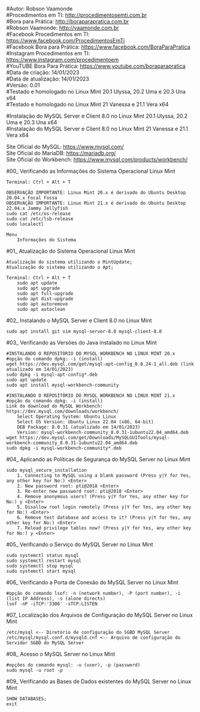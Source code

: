 #Autor: Robson Vaamonde<br>
#Procedimentos em TI: http://procedimentosemti.com.br<br>
#Bora para Prática: http://boraparapratica.com.br<br>
#Robson Vaamonde: http://vaamonde.com.br<br>
#Facebook Procedimentos em TI: https://www.facebook.com/ProcedimentosEmTi<br>
#Facebook Bora para Prática: https://www.facebook.com/BoraParaPratica<br>
#Instagram Procedimentos em TI: https://www.instagram.com/procedimentoem<br>
#YouTUBE Bora Para Prática: https://www.youtube.com/boraparapratica<br>
#Data de criação: 14/01/2023<br>
#Data de atualização: 14/01/2023<br>
#Versão: 0.01<br>
#Testado e homologado no Linux Mint 20.1 Ulyssa, 20.2 Uma e 20.3 Una x64<br>
#Testado e homologado no Linux Mint 21 Vanessa e 21.1 Vera x64

#Instalação do MySQL Server e Client 8.0 no Linux Mint 20.1 Ulyssa, 20.2 Uma e 20.3 Una x64<br>
#Instalação do MySQL Server e Client 8.0 no Linux Mint 21 Vanessa e 21.1 Vera x64

Site Oficial do MySQL: https://www.mysql.com/<br>
Site Oficial do MariaDB: https://mariadb.org/<br>
Site Oficial do Workbench: https://www.mysql.com/products/workbench/

#00_ Verificando as Informações do Sistema Operacional Linux Mint<br>

	Terminal: Ctrl + Alt + T

	OBSERVAÇÃO IMPORTANTE: Linux Mint 20.x é derivado do Ubuntu Desktop 20.04.x Focal Fossa 
	OBSERVAÇÃO IMPORTANTE: Linux Mint 21.x é derivado do Ubuntu Desktop 22.04.x Jammy Jellyfish
	sudo cat /etc/os-release
	sudo cat /etc/lsb-release
	sudo localectl

	Menu
		Informações do Sistema

#01_ Atualização do Sistema Operacional Linux Mint<br>

	Atualização do sistema utilizando o MintUpdate;
	Atualização do sistema utilizando o Apt;

	Terminal: Ctrl + Alt + T
		sudo apt update
		sudo apt upgrade
		sudo apt full-upgrade
		sudo apt dist-upgrade
		sudo apt autoremove
		sudo apt autoclean

#02_ Instalando o MySQL Server e Client 8.0 no Linux Mint<br>

	sudo apt install git vim mysql-server-8.0 mysql-client-8.0 

#03_ Verificando as Versões do Java instalado no Linux Mint<br>

	#INSTALANDO O REPOSITÓRIO DO MYSQL WORKBENCH NO LINUX MINT 20.x
	#opção do comando dpkg: -i (install)
	wget https://dev.mysql.com/get/mysql-apt-config_0.8.24-1_all.deb (link atualizado em 14/01/2023)
	sudo dpkg -i mysql-apt-config*.deb
	sudo apt update
	sudo apt install mysql-workbench-community

	#INSTALANDO O REPOSITÓRIO DO MYSQL WORKBENCH NO LINUX MINT 21.x
	#opção do comando dpkg: -i (install)
	Link do download do MySQL Workbench: https://dev.mysql.com/downloads/workbench/
		Select Operating System: Ubuntu Linux
		Select OS Version: Ubuntu Linux 22.04 (x86, 64-bit)
		DEB Package: 8.0.31 (atualizado em 14/01/2023)
		Version: mysql-workbench-community_8.0.31-1ubuntu22.04_amd64.deb
	wget https://dev.mysql.com/get/Downloads/MySQLGUITools/mysql-workbench-community_8.0.31-1ubuntu22.04_amd64.deb
	sudo dpkg -i mysql-workbench-community*.deb

#04_ Aplicando as Políticas de Segurança do MySQL Server no Linux Mint<br>

	sudo mysql_secure_installation
		1. Connecting to MySQL using a blank password (Press y|Y for Yes, any other key for No:) <Enter>
		2. New password root: pti@2018 <Enter>
		3. Re-enter new password root: pti@2018 <Enter>
		4. Remove anonymous users? (Press y|Y for Yes, any other key for No:) y <Enter>
		5. Disallow root login remotely (Press y|Y for Yes, any other key for No:) <Enter>
		6. Remove test database and access to it? (Press y|Y for Yes, any other key for No:) <Enter>
		7. Reload privilege tables now? (Press y|Y for Yes, any other key for No:) y <Enter>

#05_ Verificando o Serviço do MySQL Server no Linux Mint<br>

	sudo systemctl status mysql
	sudo systemctl restart mysql
	sudo systemctl stop mysql
	sudo systemctl start mysql

#06_ Verificando a Porta de Conexão do MySQL Server no Linux Mint<br>

	#opção do comando lsof: -n (network number), -P (port number), -i (list IP Address), -s (alone directs)
	lsof -nP -iTCP:'3306' -sTCP:LISTEN

#07_ Localização dos Arquivos de Configuração do MySQL Server no Linux Mint<br>

	/etc/mysql <-- Diretório de configuração do SGBD MySQL Server
	/etc/mysql/mysql.conf.d/mysqld.cnf <-- Arquivo de configuração do Servidor SGBD do MySQL Server

#08_ Acesso o MySQL Server no Linux Mint<br>

	#opções do comando mysql: -u (user), -p (password)
	sudo mysql -u root -p

#09_ Verificando as Bases de Dados existentes do MySQL Server no Linux Mint<br>

	SHOW DATABASES;
	exit
